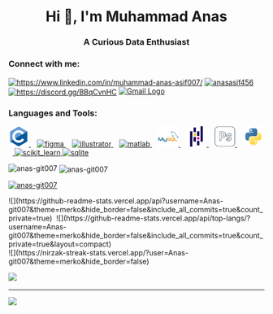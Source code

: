<h1 align="center">Hi 👋, I'm Muhammad Anas</h1>
<h3 align="center">A Curious Data Enthusiast</h3>

<h3 align="left">Connect with me:</h3>
<p align="left">
<a href="https://linkedin.com/in/https://www.linkedin.com/in/muhammad-anas-asif007/" target="blank"><img align="center" src="https://raw.githubusercontent.com/rahuldkjain/github-profile-readme-generator/master/src/images/icons/Social/linked-in-alt.svg" alt="https://www.linkedin.com/in/muhammad-anas-asif007/" height="30" width="40" /></a>
<a href="https://instagram.com/anasasif456" target="blank"><img align="center" src="https://raw.githubusercontent.com/rahuldkjain/github-profile-readme-generator/master/src/images/icons/Social/instagram.svg" alt="anasasif456" height="30" width="40" /></a>
<a href="https://discord.gg/https://discord.gg/BBqCvnHC" target="blank"><img align="center" src="https://raw.githubusercontent.com/rahuldkjain/github-profile-readme-generator/master/src/images/icons/Social/discord.svg" alt="https://discord.gg/BBqCvnHC" height="30" width="40" /></a>
<a href="mailto:2005muhammadanas@gmail.com" target="blank">
  <img src="https://pngimg.com/image/25901" alt="Gmail Logo" width="40" />
</a>

</p>

<h3 align="left">Languages and Tools:</h3>
<p align="left"> <a href="https://www.cprogramming.com/" target="_blank" rel="noreferrer"> <img src="https://raw.githubusercontent.com/devicons/devicon/master/icons/c/c-original.svg" alt="c" width="40" height="40"/> </a> &nbsp;&nbsp;      <a href="https://www.figma.com/" target="_blank" rel="noreferrer"> <img src="https://www.vectorlogo.zone/logos/figma/figma-icon.svg" alt="figma" width="40" height="40"/> </a>  &nbsp;&nbsp;     <a href="https://www.adobe.com/in/products/illustrator.html" target="_blank" rel="noreferrer"> <img src="https://www.vectorlogo.zone/logos/adobe_illustrator/adobe_illustrator-icon.svg" alt="illustrator" width="40" height="40"/> </a>&nbsp;&nbsp; <a href="https://www.mathworks.com/" target="_blank" rel="noreferrer"> <img src="https://upload.wikimedia.org/wikipedia/commons/2/21/Matlab_Logo.png" alt="matlab" width="40" height="40"/> </a> &nbsp;&nbsp;       <a href="https://www.mysql.com/" target="_blank" rel="noreferrer"> <img src="https://raw.githubusercontent.com/devicons/devicon/master/icons/mysql/mysql-original-wordmark.svg" alt="mysql" width="40" height="40"/> </a>&nbsp;&nbsp;       <a href="https://pandas.pydata.org/" target="_blank" rel="noreferrer"> <img src="https://raw.githubusercontent.com/devicons/devicon/2ae2a900d2f041da66e950e4d48052658d850630/icons/pandas/pandas-original.svg" alt="pandas" width="40" height="40"/> </a> &nbsp;&nbsp;    <a href="https://www.photoshop.com/en" target="_blank" rel="noreferrer"> <img src="https://raw.githubusercontent.com/devicons/devicon/master/icons/photoshop/photoshop-line.svg" alt="photoshop" width="40" height="40"/> </a> &nbsp;&nbsp;      <a href="https://www.python.org" target="_blank" rel="noreferrer"> <img src="https://raw.githubusercontent.com/devicons/devicon/master/icons/python/python-original.svg" alt="python" width="40" height="40"/> </a> &nbsp;&nbsp;<a href="https://scikit-learn.org/" target="_blank" rel="noreferrer"> <img src="https://upload.wikimedia.org/wikipedia/commons/0/05/Scikit_learn_logo_small.svg" alt="scikit_learn" width="40" height="40"/> </a>        <a href="https://www.sqlite.org/" target="_blank" rel="noreferrer"> <img src="https://www.vectorlogo.zone/logos/sqlite/sqlite-icon.svg" alt="sqlite" width="40" height="40"/> </a>        </p>

<p>&nbsp;<img align="center" src="https://github-readme-stats.vercel.app/api?username=anas-git007&show_icons=true&locale=en" alt="anas-git007" />
<img align="left" src="https://github-readme-stats.vercel.app/api/top-langs?username=anas-git007&show_icons=true&locale=en&layout=compact" alt="anas-git007" /></p>
<p align="left"> <a href="https://github.com/ryo-ma/github-profile-trophy"><img src="https://github-profile-trophy.vercel.app/?username=anas-git007" alt="anas-git007" /></a>
<p align="left">![](https://github-readme-stats.vercel.app/api?username=Anas-git007&theme=merko&hide_border=false&include_all_commits=true&count_private=true)&nbsp;
![](https://github-readme-stats.vercel.app/api/top-langs/?username=Anas-git007&theme=merko&hide_border=false&include_all_commits=true&count_private=true&layout=compact) <br/>
![](https://nirzak-streak-stats.vercel.app/?user=Anas-git007&theme=merko&hide_border=false)
</p>

![](https://quotes-github-readme.vercel.app/api?type=horizontal&theme=merko)

---
[![](https://visitcount.itsvg.in/api?id=Anas-git007&icon=2&color=0)](https://visitcount.itsvg.in)

